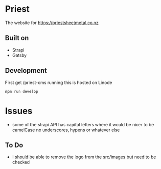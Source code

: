 # Priest

The website for https://priestsheetmetal.co.nz

## Built on

- Strapi
- Gatsby

## Development

First get /priest-cms running this is hosted on Linode

``` npm run develop ```

# Issues

- some of the strapi API has capital letters where it would be nicer to be camelCase no underscores, hypens or whatever else

## To Do

- I should be able to remove the logo from the src/images but need to be checked
